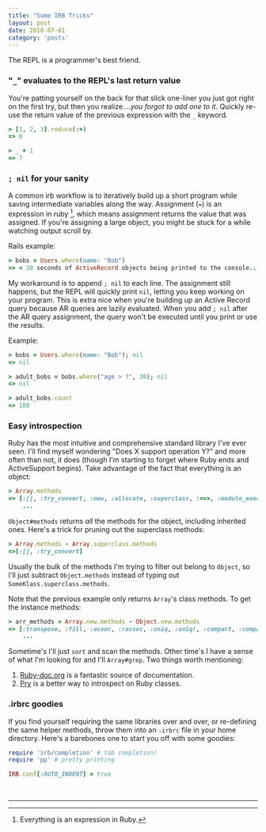 ```yaml
---
title: "Some IRB Tricks"
layout: post
date: 2018-07-01
category: 'posts'
---
```


The REPL is a programmer's best friend.

<!--more-->

### "`_`" evaluates to the REPL's last return value
You're patting yourself on the back for that slick one-liner you just got right on the first try, but then you realize...._you forgot to add one to it_. Quickly re-use the return value of the previous expression with the `_` keyword.

```ruby
> [1, 2, 3].reduce(:+)
=> 6

> _ + 1
=> 7
```

### `; nil` for your sanity
A common irb workflow is to iteratively build up a short program while saving intermediate variables along the way. Assignment (`=`) is an expression in ruby [^1], which means assignment returns the value that was assigned. If you're assigning a large object, you might be stuck for a while watching output scroll by. 

Rails example:
```ruby
> bobs = Users.where(name: "Bob")
=> < 30 seconds of ActiveRecord objects being printed to the console... >
```

My workaround is to append `; nil` to each line. The assignment still happens, but the REPL will quickly print `nil`, letting you keep working on your program. This is extra nice when you're building up an Active Record query because AR queries are lazily evaluated. When you add `; nil` after the AR query assignment, the query won't be executed until you print or use the results.

Example:
```ruby
> bobs = Users.where(name: "Bob"); nil
=> nil

> adult_bobs = bobs.where("age > ?", 30); nil
=> nil

> adult_bobs.count
=> 100
```

### Easy introspection
Ruby has the most intuitive and comprehensive standard library I've ever seen. I'll find myself wondering "Does X support operation Y?" and more often than not, it does (though I'm starting to forget where Ruby ends and ActiveSupport begins). Take advantage of the fact that everything is an object:

```ruby
> Array.methods
=> [:[], :try_convert, :new, :allocate, :superclass, :<=>, :module_exec, :class_exec, :<=, :>=, :==, :===, :include?, :included_modules, :ancestors, :name, :public_instance_methods, :instance_methods, :private_instance_methods, :protected_instance_methods, :const_get, :constants, :const_defined? 
    ...
```

`Object#methods` returns _all_ the methods for the object, including inherited ones. Here's a trick for pruning out the superclass methods:

```ruby
> Array.methods - Array.superclass.methods
=>[:[], :try_convert]
```

Usually the bulk of the methods I'm trying to filter out belong to `Object`, so I'll just subtract `Object.methods` instead of typing out `SomeKlass.superclass.methods`.

Note that the previous example only returns `Array`'s class methods. To get the instance methods:

```ruby
> arr_methods = Array.new.methods - Object.new.methods
=> [:transpose, :fill, :assoc, :rassoc, :uniq, :uniq!, :compact, :compact!, :to_h, :flatten, :flatten!, :shuffle!, :include?, :permutation, :combination, :sample, :repeated_combination, :shuffle, :product, :bsearch, :bsearch_index, :repeated_permutation, :shelljoin, :map!, :&, :*,
    ...
```

Sometime's I'll just `sort` and scan the methods. Other time's I have a sense of what I'm looking for and I'll `Array#grep`. Two things worth mentioning:
1. [Ruby-doc.org](https://ruby-doc.org/core-2.5.1/Array.html) is a fantastic source of documentation.
2. [Pry](http://pryrepl.org/) is a better way to introspect on Ruby classes.

### .irbrc goodies
If you find yourself requiring the same libraries over and over, or re-defining the same helper methods, throw them into an `.irbrc` file in your home directory. Here's a barebones one to start you off with some goodies:

```ruby
require 'irb/completion' # tab completion!
require 'pp' # pretty printing

IRB.conf[:AUTO_INDENT] = true
```

<br>

---

[^1]: Everything is an expression in Ruby.
